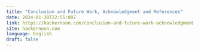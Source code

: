 ```yaml
---
title: "Conclusion and Future Work, Acknowledgment and References"
date: 2024-01-30T22:55:00Z
link: https://hackernoon.com/conclusion-and-future-work-acknowledgment-and-references?source=rss&utm_medium=RSS&utm_source=news.12bit.vn
site: hackernoon.com
language: English
draft: false
---
```

